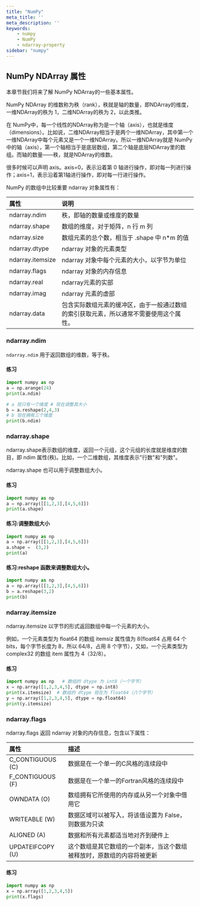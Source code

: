 ```yaml
---
title: "NumPy"
meta_title: ''
meta_description: ''
keywords: 
    - numpy
    - NumPy
    - ndarray-property
sidebar: "numpy"
---
```

## NumPy NDArray 属性

本章节我们将来了解 NumPy  NDArray的一些基本属性。

NumPy NDArray 的维数称为秩（rank），秩就是轴的数量，即NDArray的维度，一维NDArray的秩为 1，二维NDArray的秩为 2，以此类推。

在 NumPy中，每一个线性的NDArray称为是一个轴（axis），也就是维度（dimensions）。比如说，二维NDArray相当于是两个一维NDArray，其中第一个一维NDArray中每个元素又是一个一维NDArray。所以一维NDArray就是 NumPy 中的轴（axis），第一个轴相当于是底层数组，第二个轴是底层NDArray里的数组。而轴的数量——秩，就是NDArray的维数。

很多时候可以声明 axis。axis=0，表示沿着第 0 轴进行操作，即对每一列进行操作；axis=1，表示沿着第1轴进行操作，即对每一行进行操作。

NumPy 的数组中比较重要 ndarray 对象属性有：

| 属性             | 说明                                                         |
| :--------------- | :----------------------------------------------------------- |
| ndarray.ndim     | 秩，即轴的数量或维度的数量                                   |
| ndarray.shape    | 数组的维度，对于矩阵，n 行 m 列                              |
| ndarray.size     | 数组元素的总个数，相当于 .shape 中 n*m 的值                  |
| ndarray.dtype    | ndarray 对象的元素类型                                       |
| ndarray.itemsize | ndarray 对象中每个元素的大小，以字节为单位                   |
| ndarray.flags    | ndarray 对象的内存信息                                       |
| ndarray.real     | ndarray元素的实部                                            |
| ndarray.imag     | ndarray 元素的虚部                                           |
| ndarray.data     | 包含实际数组元素的缓冲区，由于一般通过数组的索引获取元素，所以通常不需要使用这个属性。 |

### ndarray.ndim

`ndarray.ndim` 用于返回数组的维数，等于秩。

#### 练习

```python
import numpy as np   
a = np.arange(24)   
print(a.ndim)             

# a 现只有一个维度 # 现在调整其大小 
b = a.reshape(2,4,3)  
# b 现在拥有三个维度 
print(b.ndim)
```

### ndarray.shape

ndarray.shape表示数组的维度，返回一个元组，这个元组的长度就是维度的数目，即 ndim 属性(秩)。比如，一个二维数组，其维度表示"行数"和"列数"。

ndarray.shape 也可以用于调整数组大小。

#### 练习

```python
import numpy as np    
a = np.array([[1,2,3],[4,5,6]])   
print(a.shape)
```

#### 练习:调整数组大小

```python
import numpy as np   
a = np.array([[1,2,3],[4,5,6]])  
a.shape =  (3,2)   
print(a)
```

#### 练习:reshape 函数来调整数组大小。

```python
import numpy as np   
a = np.array([[1,2,3],[4,5,6]])  
b = a.reshape(3,2)   
print(b)
```

### ndarray.itemsize

ndarray.itemsize 以字节的形式返回数组中每一个元素的大小。

例如，一个元素类型为 float64 的数组 itemsiz 属性值为 8(float64 占用 64 个 bits，每个字节长度为 8，所以 64/8，占用 8 个字节），又如，一个元素类型为 complex32 的数组 item 属性为 4（32/8）。

#### 练习

```python
import numpy as np   # 数组的 dtype 为 int8（一个字节）   
x = np.array([1,2,3,4,5], dtype = np.int8)   
print(x.itemsize)  # 数组的 dtype 现在为 float64（八个字节）  
y = np.array([1,2,3,4,5], dtype = np.float64)   
print(y.itemsize)
```

### ndarray.flags

ndarray.flags 返回 ndarray 对象的内存信息，包含以下属性：

| 属性             | 描述                                                         |
| :--------------- | :----------------------------------------------------------- |
| C_CONTIGUOUS (C) | 数据是在一个单一的C风格的连续段中                            |
| F_CONTIGUOUS (F) | 数据是在一个单一的Fortran风格的连续段中                      |
| OWNDATA (O)      | 数组拥有它所使用的内存或从另一个对象中借用它                 |
| WRITEABLE (W)    | 数据区域可以被写入，将该值设置为 False，则数据为只读         |
| ALIGNED (A)      | 数据和所有元素都适当地对齐到硬件上                           |
| UPDATEIFCOPY (U) | 这个数组是其它数组的一个副本，当这个数组被释放时，原数组的内容将被更新 |

#### 练习

```python
import numpy as np   
x = np.array([1,2,3,4,5])   
print(x.flags)
```


<code class=backend-type backend-type=free></code>
<code class=gatsby-kernelname data-language=python></code>
<script type="text/javascript" src="https://cdn.freeaihub.com/asset/js/cell.js"></script>
